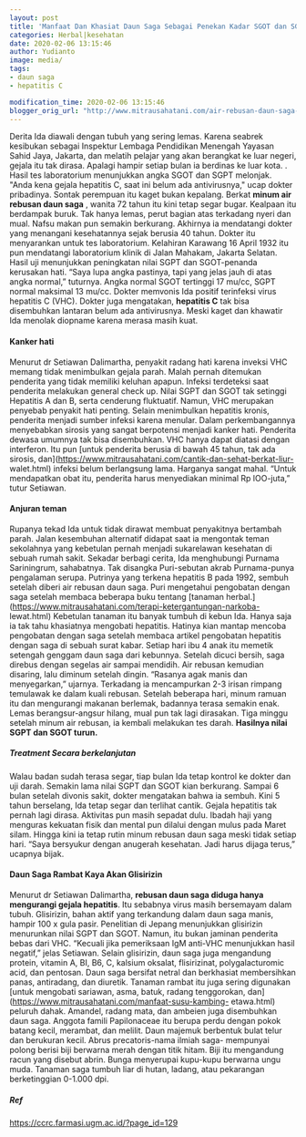```yaml
---
layout: post
title: 'Manfaat Dan Khasiat Daun Saga Sebagai Penekan Kadar SGOT dan SGPT Tubuh'
categories: Herbal|kesehatan
date: 2020-02-06 13:15:46
author: Yudianto
image: media/
tags:
- daun saga
- hepatitis C

modification_time: 2020-02-06 13:15:46
blogger_orig_url: "http://www.mitrausahatani.com/air-rebusan-daun-saga-obat-hepatitis.html"
---
```


Derita Ida diawali dengan tubuh yang sering lemas. Karena seabrek kesibukan
sebagai Inspektur Lembaga Pendidikan Menengah Yayasan Sahid Jaya, Jakarta, dan
melatih pelajar yang akan berangkat ke luar negeri, gejala itu tak dirasa.
Apalagi hampir setiap bulan ia berdinas ke luar kota. . Hasil tes laboratorium
menunjukkan angka SGOT dan SGPT melonjak. "Anda kena gejala hepatitis C, saat
ini belum ada antivirusnya," ucap dokter pribadinya. Sontak perempuan itu
kaget bukan kepalang. Berkat **minum air rebusan daun saga** , wanita 72 tahun
itu kini tetap segar bugar. Kealpaan itu berdampak buruk. Tak hanya lemas,
perut bagian atas terkadang nyeri dan mual. Nafsu makan pun semakin berkurang.
Akhirnya ia mendatangi dokter yang menangani kesehatannya sejak berusia 40
tahun. Dokter itu menyarankan untuk tes laboratorium. Kelahiran Karawang 16
April 1932 itu pun mendatangi laboratorium klinik di Jalan Mahakam, Jakarta
Selatan. Hasil uji menunjukkan peningkatan nilai SGPT dan SGOT-penanda
kerusakan hati. “Saya lupa angka pastinya, tapi yang jelas jauh di atas angka
normal,” tuturnya. Angka normal SGOT tertinggi 17 mu/cc, SGPT normal maksimal
13 mu/cc. Dokter memvonis Ida positif terinfeksi virus hepatitis C (VHC).
Dokter juga mengatakan, **hepatitis C** tak bisa disembuhkan lantaran belum
ada antivirusnya. Meski kaget dan khawatir Ida menolak diopname karena merasa
masih kuat.

#### Kanker hati

Menurut dr Setiawan Dalimartha, penyakit radang hati karena inveksi VHC memang
tidak menimbulkan gejala parah. Malah pernah ditemukan penderita yang tidak
memiliki keluhan apapun. Infeksi terdeteksi saat penderita melakukan general
check up. Nilai SGPT dan SGOT tak setinggi Hepatitis A dan B, serta cenderung
fluktuatif. Namun, VHC merupakan penyebab penyakit hati penting. Selain
menimbulkan hepatitis kronis, penderita menjadi sumber infeksi karena menular.
Dalam perkembangannya menyebabkan sirosis yang sangat berpotensi menjadi
kanker hati. Penderita dewasa umumnya tak bisa disembuhkan. VHC hanya dapat
diatasi dengan interferon. Itu pun [untuk penderita berusia di bawah 45 tahun,
tak ada sirosis, dan](https://www.mitrausahatani.com/cantik-dan-sehat-berkat-liur-
walet.html) infeksi belum berlangsung lama. Harganya sangat mahal. “Untuk
mendapatkan obat itu, penderita harus menyediakan minimal Rp lOO-juta,” tutur
Setiawan.

#### Anjuran teman

Rupanya tekad Ida untuk tidak dirawat membuat penyakitnya bertambah parah.
Jalan kesembuhan alternatif didapat saat ia mengontak teman sekolahnya yang
kebetulan pernah menjadi sukarelawan kesehatan di sebuah rumah sakit. Sekadar
berbagi cerita, Ida menghubungi Purnama Sariningrum, sahabatnya. Tak disangka
Puri-sebutan akrab Purnama-punya pengalaman serupa. Putrinya yang terkena
hepatitis B pada 1992, sembuh setelah diberi air rebusan daun saga. Puri
mengetahui pengobatan dengan saga setelah membaca beberapa buku tentang
[tanaman herbal.](https://www.mitrausahatani.com/terapi-ketergantungan-narkoba-
lewat.html) Kebetulan tanaman itu banyak tumbuh di kebun Ida. Hanya saja ia
tak tahu khasiatnya mengobati hepatitis. Hatinya kian mantap mencoba
pengobatan dengan saga setelah membaca artikel pengobatan hepatitis dengan
saga di sebuah surat kabar. Setiap hari ibu 4 anak itu memetik setengah
genggam daun saga dari kebunnya. Setelah dicuci bersih, saga direbus dengan
segelas air sampai mendidih. Air rebusan kemudian disaring, lalu diminum
setelah dingin. “Rasanya agak manis dan menyegarkan,” ujarnya. Terkadang ia
mencampurkan 2-3 irisan rimpang temulawak ke dalam kuali rebusan. Setelah
beberapa hari, minum ramuan itu dan mengurangi makanan berlemak, badannya
terasa semakin enak. Lemas berangsur-angsur hilang, mual pun tak lagi
dirasakan. Tiga minggu setelah minum air rebusan, ia kembali melakukan tes
darah. **Hasilnya nilai SGPT dan SGOT turun.**

##### Treatment Secara berkelanjutan

Walau badan sudah terasa segar, tiap bulan Ida tetap kontrol ke dokter dan uji
darah. Semakin lama nilai SGPT dan SGOT kian berkurang. Sampai 6 bulan setelah
divonis sakit, dokter mengatakan bahwa ia sembuh. Kini 5 tahun berselang, Ida
tetap segar dan terlihat cantik. Gejala hepatitis tak pernah lagi dirasa.
Aktivitas pun masih sepadat dulu. Ibadah haji yang menguras kekuatan fisik dan
mental pun dilalui dengan mulus pada Maret silam. Hingga kini ia tetap rutin
minum rebusan daun saga meski tidak setiap hari. “Saya bersyukur dengan
anugerah kesehatan. Jadi harus dijaga terus,” ucapnya bijak.

#### Daun Saga Rambat Kaya Akan Glisirizin

Menurut dr Setiawan Dalimartha, **rebusan daun saga diduga hanya mengurangi
gejala hepatitis**. Itu sebabnya virus masih bersemayam dalam tubuh.
Glisirizin, bahan aktif yang terkandung dalam daun saga manis, hampir 100 x
gula pasir. Penelitian di Jepang menunjukkan glisirizin menurunkan nilai SGPT
dan SGOT. Namun, itu bukan jaminan penderita bebas dari VHC. “Kecuali jika
pemeriksaan IgM anti-VHC menunjukkan hasil negatif,” jelas Setiawan. Selain
glisirizin, daun saga juga mengandung protein, vitamin A, BI, B6, C, kalsium
oksalat, flisirizinat, polygalacturomic acid, dan pentosan. Daun saga bersifat
netral dan berkhasiat membersihkan panas, antiradang, dan diuretik. Tanaman
rambat itu juga sering digunakan [untuk mengobati sariawan, asma, batuk,
radang tenggorokan, dan](https://www.mitrausahatani.com/manfaat-susu-kambing-
etawa.html) peluruh dahak. Amandel, radang mata, dan ambeien juga disembuhkan
daun saga. Anggota famili Papilonaceae itu berupa perdu dengan pokok batang
kecil, merambat, dan melilit. Daun majemuk berbentuk bulat telur dan berukuran
kecil. Abrus precatoris-nama ilmiah saga- mempunyai polong berisi biji
berwarna merah dengan titik hitam. Biji itu mengandung racun yang disebut
abrin. Bunga menyerupai kupu-kupu berwarna ungu muda. Tanaman saga tumbuh liar
di hutan, ladang, atau pekarangan berketinggian 0-1.000 dpi.

##### Ref

<https://ccrc.farmasi.ugm.ac.id/?page_id=129>


